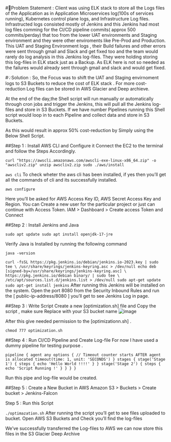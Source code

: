 #🔴Problem Statement :
Client was using ELK stack to store all the Logs files of the Application as in Application Microservices log(100s of services running), Kubernetes control plane logs, and Infrastructure Log files. Infrastructed logs consisted mostly of Jenkins and this Jenkins had most log files comming for the CI/CD pipeline commits( approx 500 commits/perday) that too from the lower UAT environments and Staging environment and they were other enviroments like Pre-Prod and Production. This UAT and Staging Environment logs , their Build failures and other errors were sent through gmail and Slack and get fixed too and the team would rarely do log analysis in this Jenkins log-files. They were holding storing this log-files in ELK stack just as a Backup. As ELK here is not so needed as the failures would already sent through gmail and slack and would get fixed.

#💡Solution :
So, the Focus was to shift the UAT and Staging envirnoment logs to S3 Buckets to reduce the cost of ELK stack . For more cost-reduction Log files can be stored in AWS Glacier and Deep archieve.

At the end of the day,the Shell script will run manually or automatically through cron jobs and trigger the Jenkins, this will pull all the Jenkins log-files and store in S3 Buckets. If we have number Pipelines running this Shell script would loop in to each Pipeline and collect data and store in S3 Buckets.

As this would result in approx 50% cost-reduction by Simply using the Below Shell Script.

##Step 1 : Install AWS CLI and Configure it
Connect the EC2 to the terminal and follow the Steps Accordingly.

``
curl "https://awscli.amazonaws.com/awscli-exe-linux-x86_64.zip" -o "awscliv2.zip"
unzip awscliv2.zip
sudo ./aws/install
``

``
aws cli
``
To check wheter the aws cli has been installed, if yes then you’ll get all the commands of cli and its successfully installed.

``
aws configure
``

Here you’ll be asked for AWS Access Key ID, AWS Secret Access Key and Region. You can Create a new user for the particular project or just can continue with Access Token. IAM > Dashboard > Create access Token and Connect

##Step 2 : Install Jenkins and Java

``
sudo apt update
sudo apt install openjdk-17-jre
``

Verify Java is Installed by running the following command


``
java -version
``

``
curl -fsSL https://pkg.jenkins.io/debian/jenkins.io-2023.key | sudo tee \
  /usr/share/keyrings/jenkins-keyring.asc > /dev/null
echo deb [signed-by=/usr/share/keyrings/jenkins-keyring.asc] \
  https://pkg.jenkins.io/debian binary/ | sudo tee \
  /etc/apt/sources.list.d/jenkins.list > /dev/null
sudo apt-get update
sudo apt-get install jenkins
``
After running this Jenkins will be installed on the system. Open the port 8080 from the Security Inbound Rules and run the [ public-ip-address/8080 ] you’ll get to see Jenkins Log in page.

##Step 3 : Write Script
Create a new [optimization.sh] file and Copy the script , make sure Replace with your S3 bucket name
![image](https://github.com/user-attachments/assets/414ffa9e-c797-490e-8ec7-ae30e56fa600)

After this give needed permission to the [optimizationn.sh] .

``
chmod 777 optimization.sh
``

##Step 4 : Run CI/CD Pipeline and Create Log-file
For now I have used a dummy pipeline for testing purpose .


``
pipeline {
    agent any
    options {
        // Timeout counter starts AFTER agent is allocated
        timeout(time: 1, unit: 'SECONDS')
    }
    stages {
        stage('Stage 1') {
            steps {
                echo 'Hello World !!!!'
            }
        }
        stage('Stage 2') {
            steps {
                echo 'Script Running !'
            }
        }
    }
}
``

Run this pipe and log-file would be created.



##Step 5 : Create a New Bucket in AWS
Amazon S3 > Buckets > Create bucket \> Jenkins-Falcon

Step 5 : Run this Script

``
./optimazation.sh
``
After running the script you’ll get to see files uploaded to bucket. Open AWS S3 Buckets and Check you’ll find the log-files

We’ve successfully transferred the Log-files to AWS we can now store this files in the S3 Glacier Deep Archive

